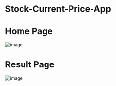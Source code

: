# Stock-Current-Price-App

<h1>Home Page</h1>

![image](https://user-images.githubusercontent.com/65387743/208291602-c1a049dd-4923-45ba-8339-6b24ecbb40d5.png)



<h1> Result Page</h1>

![image](https://user-images.githubusercontent.com/65387743/208291634-4263d657-0cb8-4d39-a2cb-11553f4ab60e.png)
